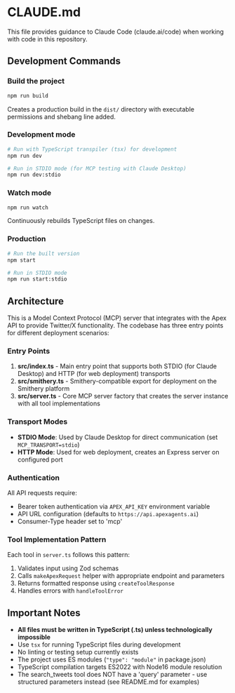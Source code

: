# CLAUDE.md

This file provides guidance to Claude Code (claude.ai/code) when working with code in this repository.

## Development Commands

### Build the project
```bash
npm run build
```
Creates a production build in the `dist/` directory with executable permissions and shebang line added.

### Development mode
```bash
# Run with TypeScript transpiler (tsx) for development
npm run dev

# Run in STDIO mode (for MCP testing with Claude Desktop)
npm run dev:stdio
```

### Watch mode
```bash
npm run watch
```
Continuously rebuilds TypeScript files on changes.

### Production
```bash
# Run the built version
npm start

# Run in STDIO mode
npm run start:stdio
```

## Architecture

This is a Model Context Protocol (MCP) server that integrates with the Apex API to provide Twitter/X functionality. The codebase has three entry points for different deployment scenarios:

### Entry Points
1. **src/index.ts** - Main entry point that supports both STDIO (for Claude Desktop) and HTTP (for web deployment) transports
2. **src/smithery.ts** - Smithery-compatible export for deployment on the Smithery platform
3. **src/server.ts** - Core MCP server factory that creates the server instance with all tool implementations

### Transport Modes
- **STDIO Mode**: Used by Claude Desktop for direct communication (set `MCP_TRANSPORT=stdio`)
- **HTTP Mode**: Used for web deployment, creates an Express server on configured port

### Authentication
All API requests require:
- Bearer token authentication via `APEX_API_KEY` environment variable
- API URL configuration (defaults to `https://api.apexagents.ai`)
- Consumer-Type header set to 'mcp'

### Tool Implementation Pattern
Each tool in `server.ts` follows this pattern:
1. Validates input using Zod schemas
2. Calls `makeApexRequest` helper with appropriate endpoint and parameters
3. Returns formatted response using `createToolResponse`
4. Handles errors with `handleToolError`

## Important Notes

- **All files must be written in TypeScript (.ts) unless technologically impossible**
- Use `tsx` for running TypeScript files during development
- No linting or testing setup currently exists
- The project uses ES modules (`"type": "module"` in package.json)
- TypeScript compilation targets ES2022 with Node16 module resolution
- The search_tweets tool does NOT have a 'query' parameter - use structured parameters instead (see README.md for examples)